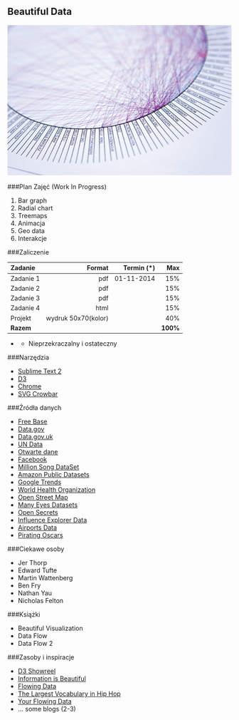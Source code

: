 ## Beautiful Data
![test image](https://github.com/kgolinski/beautiful-data/raw/master/images/tempImage.jpg)

###Plan Zajęć (Work In Progress)
1. Bar graph
2. Radial chart
3. Treemaps
4. Animacja
5. Geo data
6. Interakcje

###Zaliczenie

| Zadanie            | Format                  | Termin (*)       | Max
|:-------------------|------------------------:|-----------------:|------------------------: 
| Zadanie 1          | pdf                     | 01-11-2014       | 15%
| Zadanie 2          | pdf                     |                  | 15%
| Zadanie 3          | pdf                     |                  | 15%
| Zadanie 4          | html                    |                  | 15%
| Projekt            | wydruk 50x70(kolor)     |                  | 40%
| __Razem__          |                         |                  | __100%__

* - Nieprzekraczalny i ostateczny

###Narzędzia
* [Sublime Text 2](http://www.sublimetext.com/2)
* [D3](http://d3js.org)
* [Chrome](http://www.google.com/intl/en/chrome/browser)
* [SVG Crowbar](http://nytimes.github.io/svg-crowbar)

###Źródła danych
* [Free Base](http://www.freebase.com)
* [Data.gov](http://www.data.gov)
* [Data.gov.uk](http://data.gov.uk)
* [UN Data](http://data.un.org)
* [Otwarte dane](http://otwartedane.pl)
* [Facebook](http://www.facebook.com/help/405183566203254)
* [Million Song DataSet](http://labrosa.ee.columbia.edu/millionsong)
* [Amazon Public Datasets](http://aws.amazon.com/publicdatasets)
* [Google Trends](http://www.google.com/trends)
* [World Health Organization](http://www.who.int/research/en)
* [Open Street Map](http://www.openstreetmap.org/export)
* [Many Eyes Datasets](http://www-958.ibm.com/software/analytics/manyeyes/datasets)
* [Open Secrets](http://www.opensecrets.org/resources/create/data.php)
* [Influence Explorer Data](http://data.influenceexplorer.com/bulk)
* [Airports Data](http://ourairports.com/data)
* [Pirating Oscars](http://waxy.org/2008/02/pirating_the_20_2)

###Ciekawe osoby
* Jer Thorp
* Edward Tufte
* Martin Wattenberg
* Ben Fry
* Nathan Yau
* Nicholas Felton

###Książki
* Beautiful Visualization
* Data Flow
* Data Flow 2

###Zasoby i inspiracje

* [D3 Showreel](https://vimeo.com/29862153)
* [Information is Beautiful](http://www.informationisbeautiful.net)
* [Flowing Data](http://flowingdata.com)
* [The Largest Vocabulary in Hip Hop](http://rappers.mdaniels.com.s3-website-us-east-1.amazonaws.com)
* [Your Flowing Data](http://your.flowingdata.com)
* ... some blogs (2-3)
